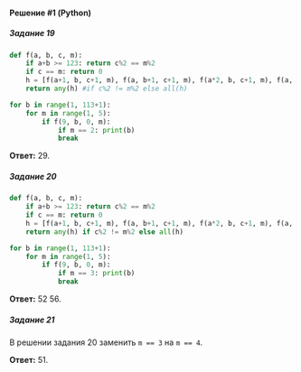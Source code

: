 #### Решение #1 (Python)

##### Задание 19
```python
def f(a, b, c, m):
	if a+b >= 123: return c%2 == m%2
	if c == m: return 0
	h = [f(a+1, b, c+1, m), f(a, b+1, c+1, m), f(a*2, b, c+1, m), f(a, b*2, c+1, m)]
	return any(h) #if c%2 != m%2 else all(h)

for b in range(1, 113+1):
	for m in range(1, 5):
		if f(9, b, 0, m):
			if m == 2: print(b)
			break
```
**Ответ:** 29.

##### Задание 20
```python
def f(a, b, c, m):
	if a+b >= 123: return c%2 == m%2
	if c == m: return 0
	h = [f(a+1, b, c+1, m), f(a, b+1, c+1, m), f(a*2, b, c+1, m), f(a, b*2, c+1, m)]
	return any(h) if c%2 != m%2 else all(h)

for b in range(1, 113+1):
	for m in range(1, 5):
		if f(9, b, 0, m):
			if m == 3: print(b)
			break
```
**Ответ:** 52 56.

##### Задание 21
В решении задания 20 заменить ``m == 3`` на ``m == 4``.

**Ответ:** 51.
